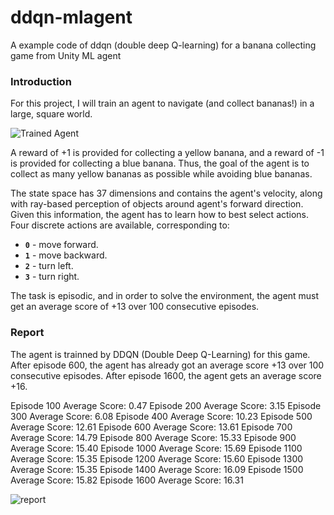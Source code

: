 # ddqn-mlagent
A example code of ddqn (double deep Q-learning) for a banana collecting game from Unity ML agent

### Introduction

For this project, I will train an agent to navigate (and collect bananas!) in a large, square world.  

![Trained Agent](https://raw.githubusercontent.com/vetludo/ddqn-mlagent/master/assets/banana.gif)

A reward of +1 is provided for collecting a yellow banana, and a reward of -1 is provided for collecting a blue banana.  Thus, the goal of the agent is to collect as many yellow bananas as possible while avoiding blue bananas.  

The state space has 37 dimensions and contains the agent's velocity, along with ray-based perception of objects around agent's forward direction.  Given this information, the agent has to learn how to best select actions.  Four discrete actions are available, corresponding to:
- **`0`** - move forward.
- **`1`** - move backward.
- **`2`** - turn left.
- **`3`** - turn right.

The task is episodic, and in order to solve the environment, the agent must get an average score of +13 over 100 consecutive episodes.

### Report

The agent is trainned by DDQN (Double Deep Q-Learning) for this game. After episode 600, the agent has already got an average score +13 over 100 consecutive episodes.
After episode 1600, the agent gets an average score +16.

Episode 100	Average Score: 0.47
Episode 200	Average Score: 3.15
Episode 300	Average Score: 6.08
Episode 400	Average Score: 10.23
Episode 500	Average Score: 12.61
Episode 600	Average Score: 13.61
Episode 700	Average Score: 14.79
Episode 800	Average Score: 15.33
Episode 900	Average Score: 15.40
Episode 1000	Average Score: 15.69
Episode 1100	Average Score: 15.35
Episode 1200	Average Score: 15.60
Episode 1300	Average Score: 15.35
Episode 1400	Average Score: 16.09
Episode 1500	Average Score: 15.82
Episode 1600	Average Score: 16.31

![report](https://github.com/vetludo/ddqn-mlagent/blob/master/assets/report.png?raw=true)
